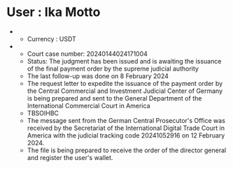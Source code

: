 # User : Ika Motto

* * Currency : USDT
 * * Court case number: 20240144024171004
   * Status: The judgment has been issued and is awaiting the issuance of the final payment order by the supreme judicial authority
   * The last follow-up was done on 8 February 2024
   * The request letter to expedite the issuance of the payment order by the Central Commercial and Investment Judicial Center of Germany is being prepared and sent to the General Department of the International Commercial Court in America
   * TBSOIHBC
   * The message sent from the German Central Prosecutor's Office was received by the Secretariat of the International Digital Trade Court in America with the judicial tracking code 20241052916 on 12 February 2024.
   * The file is being prepared to receive the order of the director general and register the user's wallet.
   ##
